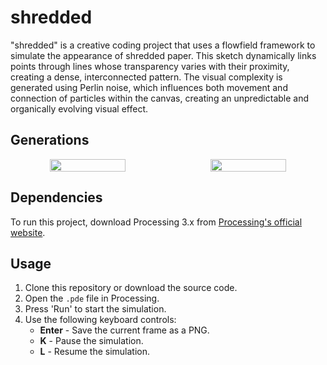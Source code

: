 # shredded

"shredded" is a creative coding project that uses a flowfield framework to simulate the appearance of shredded paper. This sketch dynamically links points through lines whose transparency varies with their proximity, creating a dense, interconnected pattern. The visual complexity is generated using Perlin noise, which influences both movement and connection of particles within the canvas, creating an unpredictable and organically evolving visual effect.

## Generations
<p align="center" style="display: flex; justify-content: space-between;">
  <img src="https://github.com/samirrajes/shredded/assets/77396123/86caadac-a65f-4432-9fc8-eb5616b89698" width="49%" style="vertical-align:top;" />
  <img src="https://github.com/samirrajes/shredded/assets/77396123/a23dd679-751d-45c7-a024-1da9c0b409d6" width="49%" style="vertical-align:top;" />
</p>

## Dependencies

To run this project, download Processing 3.x from [Processing's official website](https://processing.org/download/).

## Usage

1. Clone this repository or download the source code.
2. Open the `.pde` file in Processing.
3. Press 'Run' to start the simulation.
4. Use the following keyboard controls:
   - **Enter** - Save the current frame as a PNG.
   - **K** - Pause the simulation.
   - **L** - Resume the simulation.
